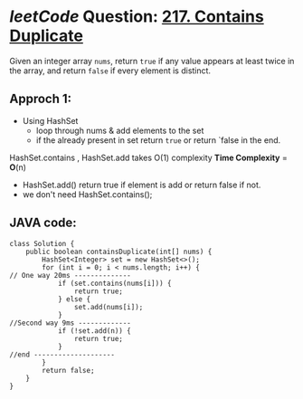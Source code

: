 # _leetCode_ Question: [217. Contains Duplicate](https://leetcode.com/problems/contains-duplicate/)

Given an integer array `nums`, return `true` if any value appears at least twice in the array, and return `false` if every element is distinct.

## Approch 1:

- Using HashSet
  - loop through nums & add elements to the set
  - if the already present in set return `true` or return `false in the end.

HashSet.contains , HashSet.add takes O(1) complexity
**Time Complexity** = **O**(n)

- HashSet.add() return true if element is add or return false if not.
- we don't need HashSet.contains();

## JAVA code:

```
class Solution {
    public boolean containsDuplicate(int[] nums) {
        HashSet<Integer> set = new HashSet<>();
        for (int i = 0; i < nums.length; i++) {
// One way 20ms --------------
            if (set.contains(nums[i])) {
                return true;
            } else {
                set.add(nums[i]);
            }
//Second way 9ms -------------
            if (!set.add(n)) {
                return true;
            }
//end --------------------
        }
        return false;
    }
}
```
